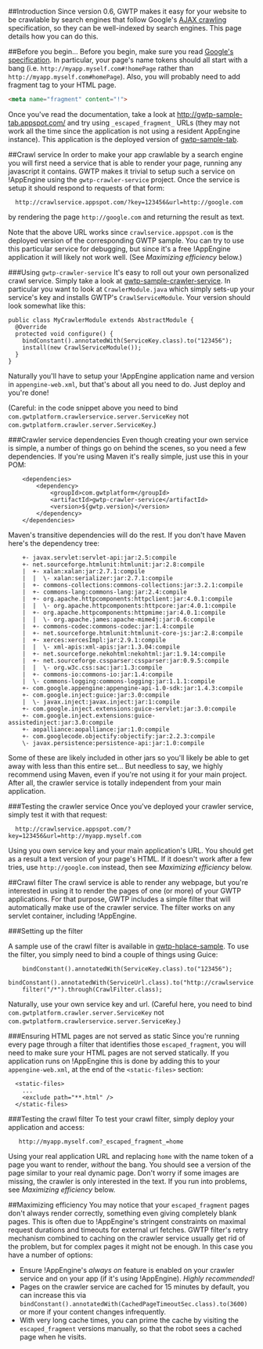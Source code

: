 ##Introduction
Since version 0.6, GWTP makes it easy for your website to be crawlable by search engines that follow Google's [AJAX crawling](http://code.google.com/web/ajaxcrawling/) specification, so they can be well-indexed by search engines. This page details how you can do this.

##Before you begin...
Before you begin, make sure you read [Google's specification](http://code.google.com/web/ajaxcrawling/). In particular, your page's name tokens should all start with a bang (i.e. `http://myapp.myself.com#!homePage` rather than `http://myapp.myself.com#homePage`). Also, you will probably need to add fragment tag to your HTML page.

```html
<meta name="fragment" content="!">
```

Once you've read the documentation, take a look at http://gwtp-sample-tab.appspot.com/ and try using `_escaped_fragment_` URLs (they may not work all the time since the application is not using a resident AppEngine instance). This application is the deployed version of [gwtp-sample-tab](https://github.com/ArcBees/GWTP-Samples/tree/master/gwtp-samples/gwtp-sample-tab).

##Crawl service
In order to make your app crawlable by a search engine you will first need a service that is able to render your page, running any javascript it contains. GWTP makes it trivial to setup such a service on !AppEngine using the `gwtp-crawler-service` project. Once the service is setup it should respond to requests of that form:
```
  http://crawlservice.appspot.com/?key=123456&url=http://google.com
```
by rendering the page `http://google.com` and returning the result as text.

Note that the above URL works since `crawlservice.appspot.com` is the deployed version of the corresponding GWTP sample. You can try to use this particular service for debugging, but since it's a free !AppEngine application it will likely not work well. (See _Maximizing efficiency_ below.)

###Using `gwtp-crawler-service`
It's easy to roll out your own personalized crawl service. Simply take a look at [gwtp-sample-crawler-service](https://github.com/ArcBees/GWTP-Samples/tree/master/gwtp-samples/gwtp-sample-crawler-service). In particular you want to look at `CrawlerModule.java` which simply sets-up your service's key and installs GWTP's `CrawlServiceModule`. Your version should look somewhat like this:
```
public class MyCrawlerModule extends AbstractModule {
  @Override
  protected void configure() {
    bindConstant().annotatedWith(ServiceKey.class).to("123456");
    install(new CrawlServiceModule());
  }
}
```

Naturally you'll have to setup your !AppEngine application name and version in `appengine-web.xml`, but that's about all you need to do. Just deploy and you're done!

(Careful: in the code snippet above you need to bind `com.gwtplatform.crawlerservice.server.ServiceKey` not `com.gwtplatform.crawler.server.ServiceKey`.)

###Crawler service dependencies
Even though creating your own service is simple, a number of things go on behind the scenes, so you need a few dependencies. If you're using Maven it's really simple, just use this in your POM:
```
    <dependencies>
        <dependency>
            <groupId>com.gwtplatform</groupId>
            <artifactId>gwtp-crawler-service</artifactId>
            <version>${gwtp.version}</version>
        </dependency>
    </dependencies>
```
Maven's transitive dependencies will do the rest. If you don't have Maven here's the dependency tree:
```
    +- javax.servlet:servlet-api:jar:2.5:compile
    +- net.sourceforge.htmlunit:htmlunit:jar:2.8:compile
    |  +- xalan:xalan:jar:2.7.1:compile
    |  |  \- xalan:serializer:jar:2.7.1:compile
    |  +- commons-collections:commons-collections:jar:3.2.1:compile
    |  +- commons-lang:commons-lang:jar:2.4:compile
    |  +- org.apache.httpcomponents:httpclient:jar:4.0.1:compile
    |  |  \- org.apache.httpcomponents:httpcore:jar:4.0.1:compile
    |  +- org.apache.httpcomponents:httpmime:jar:4.0.1:compile
    |  |  \- org.apache.james:apache-mime4j:jar:0.6:compile
    |  +- commons-codec:commons-codec:jar:1.4:compile
    |  +- net.sourceforge.htmlunit:htmlunit-core-js:jar:2.8:compile
    |  +- xerces:xercesImpl:jar:2.9.1:compile
    |  |  \- xml-apis:xml-apis:jar:1.3.04:compile
    |  +- net.sourceforge.nekohtml:nekohtml:jar:1.9.14:compile
    |  +- net.sourceforge.cssparser:cssparser:jar:0.9.5:compile
    |  |  \- org.w3c.css:sac:jar:1.3:compile
    |  +- commons-io:commons-io:jar:1.4:compile
    |  \- commons-logging:commons-logging:jar:1.1.1:compile
    +- com.google.appengine:appengine-api-1.0-sdk:jar:1.4.3:compile
    +- com.google.inject:guice:jar:3.0:compile
    |  \- javax.inject:javax.inject:jar:1:compile
    +- com.google.inject.extensions:guice-servlet:jar:3.0:compile
    +- com.google.inject.extensions:guice-assistedinject:jar:3.0:compile
    +- aopalliance:aopalliance:jar:1.0:compile
    +- com.googlecode.objectify:objectify:jar:2.2.3:compile
    \- javax.persistence:persistence-api:jar:1.0:compile
```

Some of these are likely included in other jars so you'll likely be able to get away with less than this entire set... But needless to say, we highly recommend using Maven, even if you're not using it for your main project. After all, the crawler service is totally independent from your main application.

###Testing the crawler service
Once you've deployed your crawler service, simply test it with that request:
```
  http://crawlservice.appspot.com/?key=123456&url=http://myapp.myself.com
```
Using you own service key and your main application's URL. You should get as a result a text version of your page's HTML. If it doesn't work after a few tries, use `http://google.com` instead, then see _Maximizing efficiency_ below.

##Crawl filter
The crawl service is able to render any webpage, but you're interested in using it to render the pages of one (or more) of your GWTP applications. For that purpose, GWTP includes a simple filter that will automatically make use of the crawler service. The filter works on any servlet container, including !AppEngine.

###Setting up the filter

A sample use of the crawl filter is available in [gwtp-hplace-sample](https://github.com/ArcBees/GWTP-Samples/tree/master/gwtp-samples/gwtp-sample-hplace). To use the filter, you simply need to bind a couple of things using Guice:
```
    bindConstant().annotatedWith(ServiceKey.class).to("123456");
    bindConstant().annotatedWith(ServiceUrl.class).to("http://crawlservice.appspot.com/");
    filter("/*").through(CrawlFilter.class);
```
Naturally, use your own service key and url. (Careful here, you need to bind `com.gwtplatform.crawler.server.ServiceKey` not `com.gwtplatform.crawlerservice.server.ServiceKey`.)

###Ensuring HTML pages are not served as static
Since you're running every page through a filter that identifies those `escaped_fragment`, you will need to make sure your HTML pages are not served statically. If you application runs on !AppEngine this is done by adding this to your `appengine-web.xml`, at the end of the `<static-files>` section:

```
  <static-files>
    ...
    <exclude path="**.html" />
  </static-files>
```

###Testing the crawl filter
To test your crawl filter, simply deploy your application and access:
```
   http://myapp.myself.com?_escaped_fragment_=home
```
Using your real application URL and replacing `home` with the name token of a page you want to render, *without* the bang. You should see a version of the page similar to your real dynamic page. Don't worry if some images are missing, the crawler is only interested in the text. If you run into problems, see _Maximizing efficiency_ below.

##Maximizing efficiency
You may notice that your `escaped_fragment` pages don't always render correctly, something even giving completely blank pages. This is often due to !AppEngine's stringent constraints on maximal request durations and timeouts for external url fetches. GWTP filter's retry mechanism combined to caching on the crawler service usually get rid of the problem, but for complex pages it might not be enough. In this case you have a number of options:
  * Ensure !AppEngine's _always on_ feature is enabled on your crawler service and on your app (if it's using !AppEngine). *Highly recommended!*
  * Pages on the crawler service are cached for 15 minutes by default, you can increase this via `bindConstant().annotatedWith(CachedPageTimeoutSec.class).to(3600)` or more if your content changes infrequently.
  * With very long cache times, you can prime the cache by visiting the `escaped_fragment` versions manually, so that the robot sees a cached page when he visits.